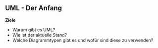 ## UML - Der Anfang

**Ziele**
* Warum gibt es UML? 
* Wie ist der aktuelle Stand? 
* Welche Diagrammtypen gibt es und wofür sind diese zu verwenden?